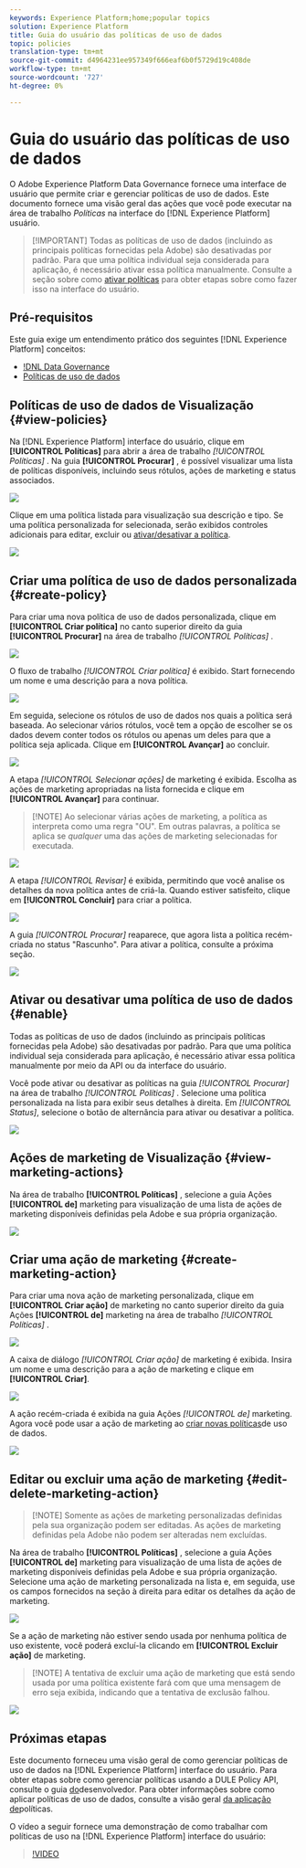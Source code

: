 ```yaml
---
keywords: Experience Platform;home;popular topics
solution: Experience Platform
title: Guia do usuário das políticas de uso de dados
topic: policies
translation-type: tm+mt
source-git-commit: d4964231ee957349f666eaf6b0f5729d19c408de
workflow-type: tm+mt
source-wordcount: '727'
ht-degree: 0%

---
```



# Guia do usuário das políticas de uso de dados

O Adobe Experience Platform Data Governance fornece uma interface de usuário que permite criar e gerenciar políticas de uso de dados. Este documento fornece uma visão geral das ações que você pode executar na área de trabalho _Políticas_ na interface do [!DNL Experience Platform] usuário.

>[!IMPORTANT] Todas as políticas de uso de dados (incluindo as principais políticas fornecidas pela Adobe) são desativadas por padrão. Para que uma política individual seja considerada para aplicação, é necessário ativar essa política manualmente. Consulte a seção sobre como [ativar políticas](#enable) para obter etapas sobre como fazer isso na interface do usuário.

## Pré-requisitos

Este guia exige um entendimento prático dos seguintes [!DNL Experience Platform] conceitos:

- [!DNL Data Governance](../home.md)
- [Políticas de uso de dados](./overview.md)

## Políticas de uso de dados de Visualização {#view-policies}

Na [!DNL Experience Platform] interface do usuário, clique em **[!UICONTROL Políticas]** para abrir a área de trabalho *[!UICONTROL Políticas]* . Na guia **[!UICONTROL Procurar]** , é possível visualizar uma lista de políticas disponíveis, incluindo seus rótulos, ações de marketing e status associados.

![](../images/policies/browse-policies.png)

Clique em uma política listada para visualização sua descrição e tipo. Se uma política personalizada for selecionada, serão exibidos controles adicionais para editar, excluir ou [ativar/desativar a política](#enable).

![](../images/policies/policy-details.png)

## Criar uma política de uso de dados personalizada {#create-policy}

Para criar uma nova política de uso de dados personalizada, clique em **[!UICONTROL Criar política]** no canto superior direito da guia **[!UICONTROL Procurar]** na área de trabalho *[!UICONTROL Políticas]* .

![](../images/policies/create-policy-button.png)

O fluxo de trabalho *[!UICONTROL Criar política]* é exibido. Start fornecendo um nome e uma descrição para a nova política.

![](../images/policies/create-policy-description.png)

Em seguida, selecione os rótulos de uso de dados nos quais a política será baseada. Ao selecionar vários rótulos, você tem a opção de escolher se os dados devem conter todos os rótulos ou apenas um deles para que a política seja aplicada. Clique em **[!UICONTROL Avançar]** ao concluir.

![](../images/policies/add-labels.png)

A etapa *[!UICONTROL Selecionar ações]* de marketing é exibida. Escolha as ações de marketing apropriadas na lista fornecida e clique em **[!UICONTROL Avançar]** para continuar.

>[!NOTE] Ao selecionar várias ações de marketing, a política as interpreta como uma regra &quot;OU&quot;. Em outras palavras, a política se aplica se _qualquer_ uma das ações de marketing selecionadas for executada.

![](../images/policies/add-marketing-actions.png)

A etapa *[!UICONTROL Revisar]* é exibida, permitindo que você analise os detalhes da nova política antes de criá-la. Quando estiver satisfeito, clique em **[!UICONTROL Concluir]** para criar a política.

![](../images/policies/policy-review.png)

A guia *[!UICONTROL Procurar]* reaparece, que agora lista a política recém-criada no status &quot;Rascunho&quot;. Para ativar a política, consulte a próxima seção.

![](../images/policies/created-policy.png)

## Ativar ou desativar uma política de uso de dados {#enable}

Todas as políticas de uso de dados (incluindo as principais políticas fornecidas pela Adobe) são desativadas por padrão. Para que uma política individual seja considerada para aplicação, é necessário ativar essa política manualmente por meio da API ou da interface do usuário.

Você pode ativar ou desativar as políticas na guia *[!UICONTROL Procurar]* na área de trabalho *[!UICONTROL Políticas]* . Selecione uma política personalizada na lista para exibir seus detalhes à direita. Em *[!UICONTROL Status]*, selecione o botão de alternância para ativar ou desativar a política.

![](../images/policies/enable-policy.png)

## Ações de marketing de Visualização {#view-marketing-actions}

Na área de trabalho **[!UICONTROL Políticas]** , selecione a guia Ações **[!UICONTROL de]** marketing para visualização de uma lista de ações de marketing disponíveis definidas pela Adobe e sua própria organização.

![](../images/policies/marketing-actions.png)

## Criar uma ação de marketing {#create-marketing-action}

Para criar uma nova ação de marketing personalizada, clique em **[!UICONTROL Criar ação]** de marketing no canto superior direito da guia Ações **[!UICONTROL de]** marketing na área de trabalho *[!UICONTROL Políticas]* .

![](../images/policies/create-marketing-action.png)

A caixa de diálogo *[!UICONTROL Criar ação]* de marketing é exibida. Insira um nome e uma descrição para a ação de marketing e clique em **[!UICONTROL Criar]**.

![](../images/policies/create-marketing-action-details.png)

A ação recém-criada é exibida na guia Ações *[!UICONTROL de]* marketing. Agora você pode usar a ação de marketing ao [criar novas políticas](#create-policy)de uso de dados.

![](../images/policies/created-marketing-action.png)

## Editar ou excluir uma ação de marketing {#edit-delete-marketing-action}

>[!NOTE] Somente as ações de marketing personalizadas definidas pela sua organização podem ser editadas. As ações de marketing definidas pela Adobe não podem ser alteradas nem excluídas.

Na área de trabalho **[!UICONTROL Políticas]** , selecione a guia Ações **[!UICONTROL de]** marketing para visualização de uma lista de ações de marketing disponíveis definidas pela Adobe e sua própria organização. Selecione uma ação de marketing personalizada na lista e, em seguida, use os campos fornecidos na seção à direita para editar os detalhes da ação de marketing.

![](../images/policies/edit-marketing-action.png)

Se a ação de marketing não estiver sendo usada por nenhuma política de uso existente, você poderá excluí-la clicando em **[!UICONTROL Excluir ação]** de marketing.

>[!NOTE] A tentativa de excluir uma ação de marketing que está sendo usada por uma política existente fará com que uma mensagem de erro seja exibida, indicando que a tentativa de exclusão falhou.

![](../images/policies/delete-marketing-action.png)

## Próximas etapas

Este documento forneceu uma visão geral de como gerenciar políticas de uso de dados na [!DNL Experience Platform] interface do usuário. Para obter etapas sobre como gerenciar políticas usando a DULE Policy API, consulte o guia [do](../api/getting-started.md)desenvolvedor. Para obter informações sobre como aplicar políticas de uso de dados, consulte a visão geral [da aplicação de](../enforcement/overview.md)políticas.

O vídeo a seguir fornece uma demonstração de como trabalhar com políticas de uso na [!DNL Experience Platform] interface do usuário:

>[!VIDEO](https://video.tv.adobe.com/v/32977?quality=12&learn=on)